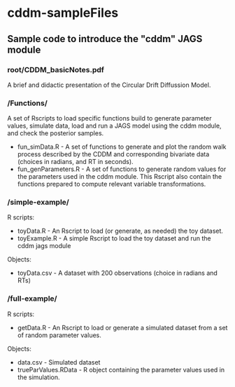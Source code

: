 # cddm-sampleFiles

## Sample code to introduce the "cddm" JAGS module

### root/CDDM_basicNotes.pdf

A brief and didactic presentation of the Circular Drift Diffussion Model.

### /Functions/

A set of Rscripts to load specific functions build to generate parameter values, simulate data, load and run a JAGS model using the cddm module, and check the posterior samples.

- fun_simData.R - A set of functions to generate and plot the random walk process described by the CDDM and corresponding bivariate data (choices in radians, and RT in seconds).
- fun_genParameters.R - A set of functions to generate random values for the parameters used in the cddm module. This Rscript also contain the functions prepared to compute relevant variable transformations.

### /simple-example/

R scripts:
- toyData.R - An Rscript to load (or generate, as needed) the toy dataset.
- toyExample.R -  A simple Rscript to load the toy dataset and run the cddm jags module

Objects:
- toyData.csv - A dataset with 200 observations (choice in radians and RTs)

### /full-example/

R scripts:
- getData.R - An Rscript to load or generate a simulated dataset from a set of random parameter values.

Objects:
- data.csv  - Simulated dataset
- trueParValues.RData - R object containing the parameter values used in the simulation.

